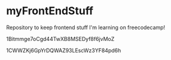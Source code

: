 # myFrontEndStuff

Repository to keep frontend stuff I'm learning on freecodecamp!

1Bitmmge7oCgd44TwXB8MSEDyf8f6jvMoZ

1CWWZKj6GpYrDQWAZ93LEscWz3YF84pd6h
